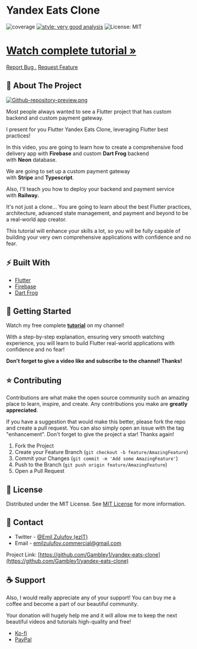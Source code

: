 # Yandex Eats Clone

![coverage][coverage_badge]
[![style: very good analysis][very_good_analysis_badge]][very_good_analysis_link]
![License: MIT][license_badge]

<div>
<h1><a href="https://youtu.be/cQF_CDwFLKQ"><strong>Watch complete tutorial »</strong></a></h1>
<a href="https://github.com/Gambley1/yandex-eats-clone/issues/new?assignees=&labels=bug&projects=&template=bug_report.md&title=fix%3A+">Report Bug .</a>
<a href="https://github.com/Gambley1/yandex-eats-clone/issues/new?assignees=&labels=enhancement%2C+feature&projects=&template=feature_request.md&title=feat%3A+">Request Feature</a>
</p>
</div>

## 💫 About The Project

[![Github-repository-preview.png](https://i.postimg.cc/RZsmkhxp/Yandex-Eats-Clone.png)](https://youtu.be/cQF_CDwFLKQ)

Most people always wanted to see a Flutter project that has custom backend and custom payment gateway.

I present for you Flutter Yandex Eats Clone, leveraging Flutter best practices!

In this video, you are going to learn how to create a comprehensive food delivery app with **Firebase** and custom **Dart Frog** backend with **Neon** database.

We are going to set up a custom payment gateway with **Stripe** and **Typescript**.

Also, I'll teach you how to deploy your backend and payment service with **Railway.**

It's not just a clone... You are going to learn about the best Flutter practices, architecture, advanced state management, and payment and beyond to be a real-world app creator.

This tutorial will enhance your skills a lot, so you will be fully capable of building your very own comprehensive applications with confidence and no fear.

## ⚡️ Built With

- [Flutter](https://flutter.dev/)
- [Firebase](https://firebase.google.com/)
- [Dart Frog](https://dartfrog.vgv.dev/)

## 🚀 Getting Started

Watch my free complete [**tutorial**](https://youtu.be/cQF_CDwFLKQ) on my channel!

With a step-by-step explanation, ensuring very smooth watching experience, you will learn to build Flutter real-world applications with confidence and no fear!

**Don't forget to give a video like and subscribe to the channel! Thanks!**

## ⭐️ Contributing

Contributions are what make the open source community such an amazing place to learn, inspire, and create. Any contributions you make are **greatly appreciated**.

If you have a suggestion that would make this better, please fork the repo and create a pull request. You can also simply open an issue with the tag "enhancement".
Don't forget to give the project a star! Thanks again!

1. Fork the Project
2. Create your Feature Branch (`git checkout -b feature/AmazingFeature`)
3. Commit your Changes (`git commit -m 'Add some AmazingFeature'`)
4. Push to the Branch (`git push origin feature/AmazingFeature`)
5. Open a Pull Request

## 📝 License

Distributed under the MIT License. See [MIT License](https://opensource.org/licenses/MIT) for more information.

## 💭 Contact

- Twitter - [@Emil Zulufov (ezIT)](https://twitter.com/EmdyEmil)
- Email - emilzulufov.commercial@gmail.com

Project Link: [https://github.com/Gambley1/yandex-eats-clone](https://github.com/Gambley1/yandex-eats-clone)

## ☕️ Support

Also, I would really appreciate any of your support! You can buy me a coffee and become a part of our beautiful community.

Your donation will hugely help me and it will allow me to keep the next beautiful videos and tutorials high-quality and free!

- [Ko-fi](https://kofi.com/emilzulufov)
- [PayPal](https://paypal.me/emilzulufov)

[coverage_badge]: coverage_badge.svg
[license_badge]: https://img.shields.io/badge/license-MIT-blue.svg
[very_good_analysis_badge]: https://img.shields.io/badge/style-very_good_analysis-B22C89.svg
[very_good_analysis_link]: https://pub.dev/packages/very_good_analysis
